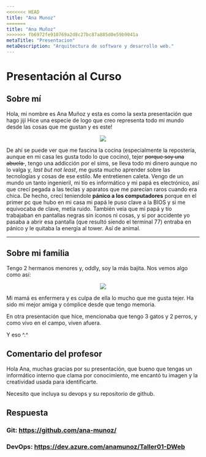 ```yaml
---
<<<<<<< HEAD
title: "Ana Munoz"
=======
title: "Ana Muñoz"
>>>>>>> fb6972fe910769a2d8c27bc87a885d0e59b9041a
metaTitle: "Presentacion"
metaDescription: "Arquitectura de software y desarrollo web."
---
```


# Presentación al Curso

## Sobre mí ##

Hola, mi nombre es Ana Muñoz y esta es como la sexta presentación que hago jiji
Hice una especie de logo que creo representa todo mi mundo desde las cosas que me gustan y es este!

<center>
<img src= "https://dev.azure.com/anamunoz/c7ce2c27-4f43-4e0a-979a-4a9867719a2f/_apis/git/repositories/71165958-0e52-465f-a70c-5f23cf7e4102/Items?path=%2F.attachments%2F300x300-665de680-2dd3-4d48-b689-1cb7089c8e2a.png&download=false&resolveLfs=true&%24format=octetStream&api-version=5.0-preview.1&sanitize=true&versionDescriptor.version=master"/>
</center>

De ahí se puede ver que me fascina la cocina (especialmente la repostería, aunque en mi casa les gusta todo lo que cocino), tejer <strike> porque soy una abuela </strike>, tengo una addicción por el sims, se lleva todo mi dinero aunque no lo valga y, *last but not least*, me gusta mucho aprender sobre las tecnologías y cosas de ese estilo. Me entretienen caleta. Vengo de un mundo un tanto ingenieril, mi tío es informático y mi papá es electrónico, así que crecí pegada a las teclas y aparatos que me parecían raros cuando era chica. De hecho, crecí teniendole **pánico a los computadores** porque en el primer pc que hubo en mi casa mi papá le puso clave a la BIOS y si me equivocaba de clave, metía ruido. También veía que mi papá y tío trabajaban en pantallas negras sin íconos ni cosas, y si por accidente yo pasaba a abrir esa pantalla (que resultó siendo el terminal 77) entraba en pánico y le quitaba la energía al tower. Así de animal.

---
## Sobre mi familia ##

Tengo 2 hermanos menores y, oddly, soy la más bajita. Nos vemos algo como así:

<center>
<img src= "https://dev.azure.com/anamunoz/c7ce2c27-4f43-4e0a-979a-4a9867719a2f/_apis/git/repositories/71165958-0e52-465f-a70c-5f23cf7e4102/items?path=%2F.attachments%2Flhds.png&versionDescriptor%5BversionOptions%5D=0&versionDescriptor%5BversionType%5D=0&versionDescriptor%5Bversion%5D=master&resolveLfs=true&%24format=octetStream&api-version=5.0"/>
</center>

Mi mamá es enfermera y es culpa de ella lo mucho que me gusta tejer. Ha sido mi mejor amiga y cómplice desde que tengo memoria.

En otra presentación que hice, mencionaba que tengo 3 gatos y 2 perros, y como vivo en el campo, viven afuera.

Y eso ^.^


## Comentario del profesor
Hola Ana, muchas gracias por su presentación, que bueno que tengas un informático interno que clama por conocimiento, me encantó tu imagen y la creatividad usada para identificarte.

Necesito que incluya su devops y su repositorio de github. 

## Respuesta
### Git: https://github.com/ana-munoz/
### DevOps: https://dev.azure.com/anamunoz/Taller01-DWeb



